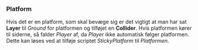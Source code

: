 ### Platform

Hvis det er en platform, som skal bevæge sig er det vigtigt at man har
sat **Layer** til *Ground* for platformen og tilføjet en **Collider**.
Hvis platformen kører til siderne, så falder *Player* af, da *Player*
ikke automatisk følger platformen. Dette kan løses ved at tilføje
scriptet *StickyPlatform* til *Platformen*.
